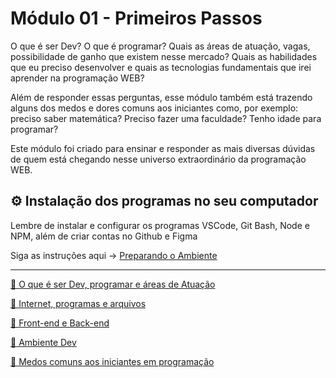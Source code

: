 # Módulo 01 - Primeiros Passos

O que é ser Dev? O que é programar? Quais as áreas de atuação, vagas, possibilidade de ganho que existem nesse mercado? Quais as habilidades que eu preciso desenvolver e quais as tecnologias fundamentais que irei aprender na programação WEB? 

Além de responder essas perguntas, esse módulo também está trazendo alguns dos medos e dores comuns aos iniciantes como, por exemplo: preciso saber matemática? Preciso fazer uma faculdade? Tenho idade para programar? 

Este módulo foi criado para ensinar e responder as mais diversas dúvidas de quem está chegando nesse universo extraordinário da programação WEB.

## ⚙️ Instalação dos programas no seu computador

Lembre de instalar e configurar os programas VSCode, Git Bash, Node e NPM, além de criar contas no Github e Figma

Siga as instruções aqui → [Preparando o Ambiente](https://www.notion.so/Preparando-o-Ambiente-5d272696c12841138acc83d7d7f6b811) 

---

[📑 O que é ser Dev, programar e áreas de Atuação](https://www.notion.so/O-que-ser-Dev-programar-e-reas-de-Atua-o-7c3d7b4af6f34261a24de7b7fc094b64)

[📑 Internet, programas e arquivos](https://www.notion.so/Internet-programas-e-arquivos-31c0c4949b534a6fbda250c3be57418e)

[📑 Front-end e Back-end](https://www.notion.so/Front-end-e-Back-end-45f7c11a382944839c358be927d3a3a8)

[📑 Ambiente Dev](https://www.notion.so/Ambiente-Dev-38b21ab7278e413cac0c5e5947516a89)

[📑 Medos comuns aos iniciantes em programação](https://www.notion.so/Medos-comuns-aos-iniciantes-em-programa-o-30ff7d5e9c7545d399fd21e4c7ab058b)